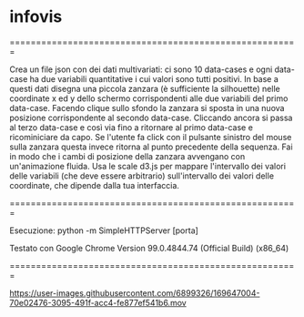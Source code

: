 # infovis

=======================================================

Crea un file json con dei dati multivariati: ci sono 10 data-cases e ogni data-case 
ha due variabili quantitative i cui valori sono tutti positivi. In base a questi dati 
disegna una piccola zanzara (è sufficiente la silhouette) nelle coordinate x ed y 
dello schermo corrispondenti alle due variabili del primo data-case. 
Facendo clique sullo sfondo la zanzara si sposta in una nuova posizione corrispondente 
al secondo data-case. Cliccando ancora si passa al terzo data-case e così via fino a 
ritornare al primo data-case e ricominiciare da capo. Se l'utente fa click con il 
pulsante sinistro del mouse sulla zanzara questa invece ritorna al punto precedente 
della sequenza.  Fai in modo che i cambi di posizione della zanzara avvengano 
con un'animazione fluida. Usa le scale d3.js per mappare l'intervallo dei valori delle 
variabili (che deve essere arbitrario) sull'intervallo dei valori delle coordinate, 
che dipende dalla tua interfaccia.

=======================================================

Esecuzione: python -m SimpleHTTPServer [porta]

Testato con Google Chrome Version 99.0.4844.74 (Official Build) (x86_64)

=======================================================


https://user-images.githubusercontent.com/6899326/169647004-70e02476-3095-491f-acc4-fe877ef541b6.mov

